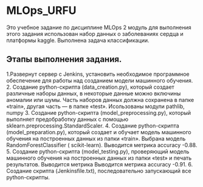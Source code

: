 # MLOps_URFU

Это учебное задание по дисциплине MLOps 2 модуль 
для выполнения этого задания использован набор данных о заболеваниях сердца и платформы kaggle. Выполнена задача классификации.

## Этапы выполнения задания.
1.Развернут сервер с Jenkins, установить необходимое программное обеспечение для работы над созданием модели машинного обучения.
2. Создание python-скрипта (data_creation.py), который создает различные наборы данных, в некоторые данные можно включины аномалии или шумы. Часть наборов данных должна сохранена в папке «train», другая часть — в папке «test». Исользованы модули pathlib, numpy
3. Создание python-скрипта (model_preprocessing.py), который выполняет предобработку данных с помощью sklearn.preprocessing.StandardScaler.
4. Создание python-скрипта (model_preparation.py), который создает и обучает модель машинного обучения на построенных данных из папки «train». Выбрана модель RandomForestClassifier ( scikit-learn). Выводится метрика  accuracy -0.88.
5. Создание python-скрипта (model_testing.py), проверяющий модель машинного обучения на построенных данных из папки «test» и печать результатов. Выводится метрика  Выводится метрика  accuracy -0.91.
6. Создание скрипта (Jenkinsfile.txt), последовательно запускающий все python-скрипты.
